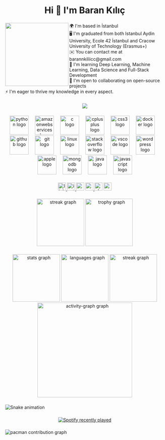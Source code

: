 <h1 align="center">Hi 👋 I'm Baran Kılıç</h1>

###

<img align="left" height="200" src="https://saintscroll.com/wp-content/uploads/2022/12/IMG_2791-e1671429853106.jpg"  />

###

<p align="left">🌍  I'm based in İstanbul<br>🖥️  I'm graduated from both Istanbul Aydin University, Ecole 42 İstanbul and Cracow University of Technology (Erasmus+)<br>✉️  You can contact me at barannkiliicc@gmail.com<br>🧠  I'm learning Deep Learning, Machine Learning, Data Science and Full-Stack Development<br>🤝  I'm open to collaborating on open-source projects<br>⚡  I'm eager to thrive my knowledge in every aspect.</p>

###

<div align="center">
  <img src="https://visitor-badge.laobi.icu/badge?page_id=TheDeveloperBaran.TheDeveloperBaran&"  />
</div>

###

<div align="center">
  <img src="https://skillicons.dev/icons?i=py" height="60" alt="python logo"  />
  <img width="12" />
  <img src="https://skillicons.dev/icons?i=aws" height="60" alt="amazonwebservices logo"  />
  <img width="12" />
  <img src="https://skillicons.dev/icons?i=c" height="60" alt="c logo"  />
  <img width="12" />
  <img src="https://skillicons.dev/icons?i=cpp" height="60" alt="cplusplus logo"  />
  <img width="12" />
  <img src="https://skillicons.dev/icons?i=css" height="60" alt="css3 logo"  />
  <img width="12" />
  <img src="https://skillicons.dev/icons?i=docker" height="60" alt="docker logo"  />
  <img width="12" />
  <img src="https://skillicons.dev/icons?i=github" height="60" alt="github logo"  />
  <img width="12" />
  <img src="https://skillicons.dev/icons?i=git" height="60" alt="git logo"  />
  <img width="12" />
  <img src="https://skillicons.dev/icons?i=linux" height="60" alt="linux logo"  />
  <img width="12" />
  <img src="https://skillicons.dev/icons?i=stackoverflow" height="60" alt="stackoverflow logo"  />
  <img width="12" />
  <img src="https://skillicons.dev/icons?i=vscode" height="60" alt="vscode logo"  />
  <img width="12" />
  <img src="https://skillicons.dev/icons?i=wordpress" height="60" alt="wordpress logo"  />
  <img width="12" />
  <img src="https://cdn.jsdelivr.net/gh/devicons/devicon/icons/apple/apple-original.svg" height="60" alt="apple logo"  />
  <img width="12" />
  <img src="https://cdn.jsdelivr.net/gh/devicons/devicon/icons/mongodb/mongodb-original.svg" height="60" alt="mongodb logo"  />
  <img width="12" />
  <img src="https://cdn.jsdelivr.net/gh/devicons/devicon/icons/java/java-original.svg" height="60" alt="java logo"  />
  <img width="12" />
  <img src="https://cdn.jsdelivr.net/gh/devicons/devicon/icons/javascript/javascript-original.svg" height="60" alt="javascript logo"  />
</div>

###

<div align="center">
  <a href="https://www.linkedin.com/in/baran-kılıç-895838155/" target="_blank">
    <img src="https://img.shields.io/static/v1?message=LinkedIn&logo=linkedin&label=&color=0077B5&logoColor=white&labelColor=&style=for-the-badge" height="25" alt="linkedin logo"  />
  </a>
  <a href="https://www.instagram.com/barannkiliicc/" target="_blank">
    <img src="https://img.shields.io/static/v1?message=Instagram&logo=instagram&label=&color=E4405F&logoColor=white&labelColor=&style=for-the-badge" height="25" alt="instagram logo"  />
  </a>
  <img src="https://img.shields.io/static/v1?message=Gmail&logo=gmail&label=&color=D14836&logoColor=white&labelColor=&style=for-the-badge" height="25" alt="gmail logo"  />
  <a href="https://www.youtube.com/@baranklc6302" target="_blank">
    <img src="https://img.shields.io/static/v1?message=Youtube&logo=youtube&label=&color=FF0000&logoColor=white&labelColor=&style=for-the-badge" height="25" alt="youtube logo"  />
  </a>
  <img src="https://img.shields.io/static/v1?message=Slack&logo=slack&label=&color=4A154B&logoColor=white&labelColor=&style=for-the-badge" height="25" alt="slack logo"  />
  <a href="https://medium.com/@barannkiliicc" target="_blank">
    <img src="https://img.shields.io/static/v1?message=Medium&logo=medium&label=&color=12100E&logoColor=white&labelColor=&style=for-the-badge" height="25" alt="medium logo"  />
  </a>
</div>

###

<div align="center">
  <img src="https://streak-stats.demolab.com?user=TheDeveloperBaran&locale=en&mode=daily&theme=dracula&hide_border=false&border_radius=5&order=3" height="150" alt="streak graph"  />
  <img src="https://github-profile-trophy.vercel.app?username=TheDeveloperBaran&theme=dracula&column=-1&row=1&margin-w=8&margin-h=8&no-bg=false&no-frame=false&order=4" height="150" alt="trophy graph"  />
</div>

###

<div align="center">
  <img src="https://github-readme-stats.vercel.app/api?username=TheDeveloperBaran&hide_title=false&hide_rank=false&show_icons=true&include_all_commits=true&count_private=true&disable_animations=false&theme=tokyonight&locale=en&hide_border=false&order=1&custom_title=TheDeveloperBaran" height="150" alt="stats graph"  />
  <img src="https://github-readme-stats.vercel.app/api/top-langs?username=TheDeveloperBaran&locale=en&hide_title=false&layout=compact&card_width=320&langs_count=5&theme=dracula&hide_border=false&order=2" height="150" alt="languages graph"  />
  <img src="https://streak-stats.demolab.com?user=TheDeveloperBaran&locale=en&mode=daily&theme=dracula&hide_border=false&border_radius=5&order=3" height="150" alt="streak graph"  />
  <img src="https://github-readme-activity-graph.vercel.app/graph?username=TheDeveloperBaran&radius=16&theme=react&area=true&order=5" height="300" alt="activity-graph graph"  />
</div>

###

<img src="https://raw.githubusercontent.com/TheDeveloperBaran/TheDeveloperBaran/output/snake.svg" alt="Snake animation" />

###

<div align="center">
  <a href="https://open.spotify.com/user/31svlzkhtodhuii5z4i5ik4yt3li">
    <img src="https://spotify-recently-played-readme.vercel.app/api?user=31svlzkhtodhuii5z4i5ik4yt3li&count=5&unique=true" alt="Spotify recently played"  />
  </a>
</div>

###

<picture>
  <source media="(prefers-color-scheme: dark)" srcset="https://raw.githubusercontent.com/TheDeveloperBaran/TheDeveloperBaran/output/pacman-contribution-graph-dark.svg">
  <source media="(prefers-color-scheme: light)" srcset="https://raw.githubusercontent.com/TheDeveloperBaran/TheDeveloperBaran/output/pacman-contribution-graph.svg">
  <img alt="pacman contribution graph" src="https://raw.githubusercontent.com/TheDeveloperBaran/TheDeveloperBaran/output/pacman-contribution-graph.svg">
</picture>

###
